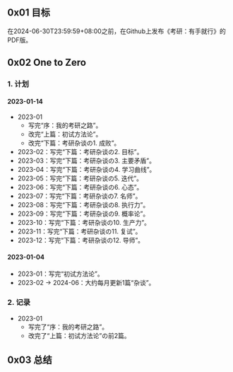 ## 0x01 目标

在2024-06-30T23:59:59+08:00之前，在Github上发布《考研：有手就行》的PDF版。

## 0x02 One to Zero

### 1. 计划

#### 2023-01-14

- 2023-01
  - 写完“序：我的考研之路”。
  - 改完“上篇：初试方法论”。
  - 改完“下篇：考研杂谈の1. 成败”。
- 2023-02：写完“下篇：考研杂谈の2. 目标”。
- 2023-03：写完“下篇：考研杂谈の3. 主要矛盾”。
- 2023-04：写完“下篇：考研杂谈の4. 学习曲线”。
- 2023-05：写完“下篇：考研杂谈の5. 迭代”。
- 2023-06：写完“下篇：考研杂谈の6. 心态”。
- 2023-07：写完“下篇：考研杂谈の7. 名师”。
- 2023-08：写完“下篇：考研杂谈の8. 执行力”。
- 2023-09：写完“下篇：考研杂谈の9. 概率论”。
- 2023-10：写完“下篇：考研杂谈の10. 生产力”。
- 2023-11：写完“下篇：考研杂谈の11. 复试”。
- 2023-12：写完“下篇：考研杂谈の12. 导师”。

#### 2023-01-04

- 2023-01：写完“初试方法论”。
- 2023-02 → 2024-06：大约每月更新1篇“杂谈”。

### 2. 记录

- 2023-01
  - 写完了“序：我的考研之路”。
  - 改完了“上篇：初试方法论”の前2篇。

## 0x03 总结